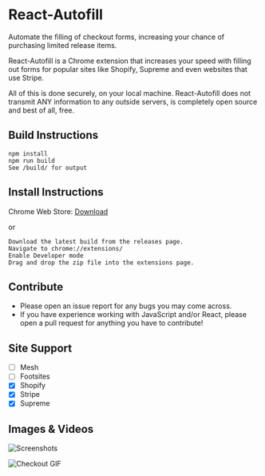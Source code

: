 # React-Autofill

Automate the filling of checkout forms, increasing your chance of purchasing limited release items.

React-Autofill is a Chrome extension that increases your speed with filling out forms for popular sites like Shopify, Supreme and even websites that use Stripe.

All of this is done securely, on your local machine. React-Autofill does not transmit ANY information to any outside servers, is completely open source and best of all, free.

## Build Instructions

```
npm install
npm run build
See /build/ for output
```

## Install Instructions

Chrome Web Store: [Download](https://chrome.google.com/webstore/detail/react-autofill/haagifdfgnhhibgfcgmkjgjmefmpjjdm)

or

```
Download the latest build from the releases page.
Navigate to chrome://extensions/
Enable Developer mode
Drag and drop the zip file into the extensions page.
```

## Contribute

- Please open an issue report for any bugs you may come across.
- If you have experience working with JavaScript and/or React, please open a pull request for anything you have to contribute!

## Site Support

- [ ] Mesh
- [ ] Footsites
- [x] Shopify
- [x] Stripe
- [x] Supreme

## Images & Videos

![Screenshots](https://i.imgur.com/ADVeGF9.png)

![Checkout GIF](https://i.imgur.com/BweTkXa.gif)
